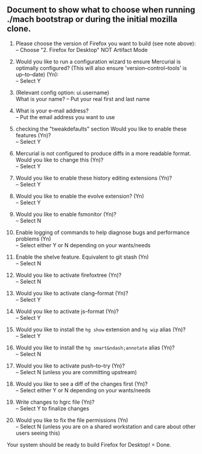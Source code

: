 ## Document to show what to choose when running ./mach bootstrap or during the initial mozilla clone.

1. Please choose the version of Firefox you want to build (see note above):  
 &ndash; Choose "2. Firefox for Desktop" NOT Artifact Mode

2. Would you like to run a configuration wizard to ensure Mercurial is
   optimally configured? (This will also ensure 'version&ndash;control&ndash;tools' is up&ndash;to&ndash;date) (Yn):  
 &ndash; Select Y

3. (Relevant config option: ui.username)  
   What is your name?
 &ndash; Put your real first and last name  

4. What is your e&ndash;mail address?  
 &ndash; Put the email address you want to use

5. checking the "tweakdefaults" section
   Would you like to enable these features (Yn)?  
 &ndash; Select Y

6. Mercurial is not configured to produce diffs in a more readable format.
   Would you like to change this (Yn)?  
 &ndash; Select Y

7. Would you like to enable these history editing extensions (Yn)?  
 &ndash; Select Y

8. Would you like to enable the evolve extension? (Yn)  
 &ndash; Select Y

9. Would you like to enable fsmonitor (Yn)?  
 &ndash; Select N

10. Enable logging of commands to help diagnose bugs and performance problems (Yn)  
 &ndash; Select either Y or N depending on your wants/needs

11. Enable the shelve feature. Equivalent to git stash (Yn)  
 &ndash; Select N

12. Would you like to activate firefoxtree (Yn)?  
 &ndash; Select N

13. Would you like to activate clang&ndash;format (Yn)?  
 &ndash; Select Y

14. Would you like to activate js&ndash;format (Yn)?  
 &ndash; Select Y

15. Would you like to install the `hg show` extension and `hg wip` alias (Yn)?  
 &ndash; Select Y

16. Would you like to install the `hg smart&ndash;annotate` alias (Yn)?  
 &ndash; Select N

17. Would you like to activate push&ndash;to&ndash;try (Yn)?  
 &ndash; Select N (unless you are committing upstream)

18. Would you like to see a diff of the changes first (Yn)?  
 &ndash; Select either Y or N depending on your wants/needs

19. Write changes to hgrc file (Yn)?  
 &ndash; Select Y to finalize changes

20. Would you like to fix the file permissions (Yn)  
 &ndash; Select N (unless you are on a shared workstation and care about other users seeing this)  

Your system should be ready to build Firefox for Desktop! = Done.
